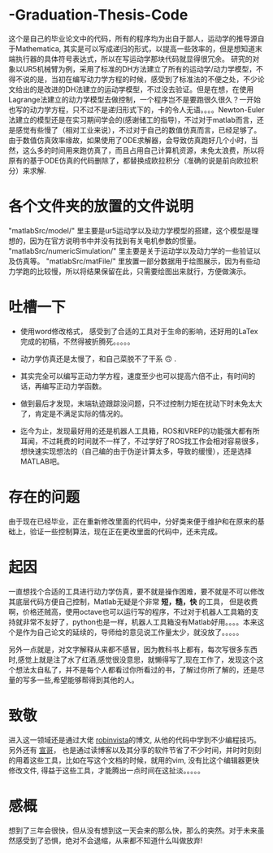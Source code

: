 # -Graduation-Thesis-Code

这个是自己的毕业论文中的代码，所有的程序均为出自于鄙人，运动学的推导源自于Mathematica, 其实是可以写成递归的形式，以提高一些效率的，但是想知道末端执行器的具体符号表达式，所以在写运动学那块代码就显得很冗余。 研究的对象以UR5机械臂为例，采用了标准的DH方法建立了所有的运动学/动力学模型，不得不说的是，当初在编写动力学方程的时候，感受到了标准法的不便之处，不少论文给出的是改进的DH法建立的运动学模型，不过没去验证。但是在想，在使用Lagrange法建立的动力学模型去做控制，一个程序岂不是要跑很久很久？一开始也写的动力学方程，只不过不是递归形式下的，卡的令人无语。。。。Newton-Euler法建立的模型还是在实习期间学会的(感谢储工的指导)，不过对于matlab而言，还是感觉有些慢了（相对工业来说），不过对于自己的数值仿真而言，已经足够了。由于数值仿真效率缘故，如果使用了ODE求解器，会导致仿真跑好几个小时，当然，这么多的时间用来跑仿真了，而且占用自己计算机资源，未免太浪费，所以将原有的基于ODE仿真的代码删除了，都替换成欧拉积分（准确的说是前向欧拉积分）来求解.

各个文件夹的放置的文件说明
=========================
"matlabSrc/model/" 里主要是ur5运动学以及动力学模型的搭建，这个模型是理想的，因为在官方说明书中并没有找到有关电机参数的惯量。
"matlabSrc/numericSimulation/" 里主要是关于运动学以及动力学的一些验证以及仿真等。
"matlabSrc/matFile/" 里放置一部分数据用于绘图展示，因为有些动力学跑的比较慢，所以将结果保留在此，只需要绘图出来就行，方便做演示。

吐槽一下
=========================
- 使用word修改格式， 感受到了合适的工具对于生命的影响，还好用的LaTex完成的初稿，不然得被折腾死。。。。。

- 动力学仿真还是太慢了，和自己菜脱不了干系 :upside_down_face: .

- 其实完全可以编写正动力学方程，速度至少也可以提高六倍不止，有时间的话，再编写正动力学函数。

- 做到最后才发现，末端轨迹跟踪没问题，只不过控制力矩在扰动下时未免太大了，肯定是不满足实际的情况的。

- 迄今为止，发现最好用的还是机器人工具箱，ROS和VREP的功能强大都有所耳闻，不过耗费的时间就不一样了，不过学好了ROS找工作会相对容易很多，想快速实现想法的（自己编的由于伪逆计算太多，导致的缓慢），还是选择MATLAB吧。



存在的问题
=========================
由于现在已经毕业，正在重新修改里面的代码中，分好类来便于维护和在原来的基础上，验证一些控制算法，现在正在更改里面的代码中，还未完成。

起因
=========================
一直想找个合适的工具进行动力学仿真，要不就是操作困难，要不就是不可以修改其底层代码方便自己控制，Matlab无疑是个非常 **短，糙，快** 的工具， 但是收费啊，价格还贼高，使用octave也可以运行写的程序，不过对于机器人工具箱的支持就非常不友好了，python也是一样，机器人工具箱没有Matlab好用。。。。本来这个是作为自己论文的延续的，导师给的意见说工作量太少，就没放了。。。。。

另外一点就是，对文字解释从来都不感冒，因为教科书上都有，每次写很多东西时,感觉上就是注了水了红酒,感觉很没意思，就懒得写了,现在工作了，发现这个这个想法太自私了，并不是每个人都看过你所看过的书，了解过你所了解的，还是尽量的写多一些,希望能够帮得到其他的人。

致敬
=========================
进入这一领域还是通过大佬 [robinvista](https://blog.csdn.net/robinvista/article/details/70231205)的博文, 从他的代码中学到不少编程技巧。 另外还有 [宣哥](lixuan.xyz)， 也是通过读博客以及其分享的软件节省了不少时间，并时时刻刻的用着这些工具，比如在写这个文档的时候，就用的vim, 没有比这个编辑器更快修改文件, 得益于这些工具，才能腾出一点时间在这扯淡。。。。。

感概
=========================
想到了三年会很快，但从没有想到这一天会来的那么快，那么的突然。对于未来虽然感受到了恐惧，绝对不会退缩，从来都不知道什么叫做放弃!
